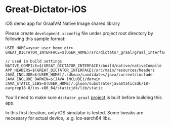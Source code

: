 # Great-Dictator-iOS
iOS demo app for GraalVM Native Image shared library

Please create `development.xcconfig` file under project root directory by following this sample format:

```
USER_HOME=<your user home dir>
GREAT_DICTATOR_INTERFACE=$(USER_HOME)/src/dictator_graal/graal_interface

// used in build settings
NATIVE_COMPILE=$(GREAT_DICTATOR_INTERFACE)/build/native/nativeCompile
APP_HEADERS=$(GREAT_DICTATOR_INTERFACE)/src/main/resources/headers
JAVA_INCLUDE=$(USER_HOME)/.sdkman/candidates/java/current/include
JAVA_INCLUDE_DARWIN=$(JAVA_INCLUDE)/darwin
JAVA_STATIC_LIBS=$(USER_HOME)/.gluon/substrate/javaStaticSdk/18-ea+prep18-8/ios-x86_64/staticjdk/lib/static
```

You'll need to make sure `dictator_graal` [project](https://github.com/philip-han/dictator_graal) is built before building this app.

In this first iteration, only iOS simulator is tested. Some tweaks are necessary for actual device, .e.g. ios-aarch64 libs.
